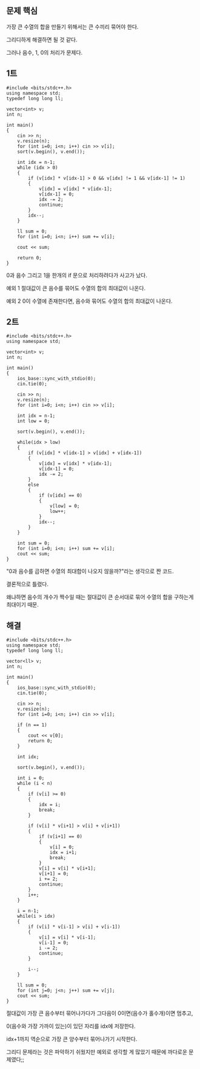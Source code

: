 ## 문제 핵심
가장 큰 수열의 합을 만들기 위해서는 큰 수끼리 묶어야 한다.  

그리디하게 해결하면 될 것 같다.      

그러나 음수, 1, 0의 처리가 문제다.      




## 1트

```
#include <bits/stdc++.h>
using namespace std;
typedef long long ll;

vector<int> v;
int n;

int main()
{
    cin >> n;
    v.resize(n);
    for (int i=0; i<n; i++) cin >> v[i];
    sort(v.begin(), v.end());
    
    int idx = n-1;
    while (idx > 0)
    {
        if (v[idx] * v[idx-1] > 0 && v[idx] != 1 && v[idx-1] != 1)
        {
            v[idx] = v[idx] * v[idx-1]; 
            v[idx-1] = 0;
            idx -= 2;
            continue;
        }
        idx--;
    }
    
    ll sum = 0;
    for (int i=0; i<n; i++) sum += v[i];
    
    cout << sum;
    
    return 0;
}
```

0과 음수 그리고 1을 한개의 if 문으로 처리하려다가 사고가 났다.  

예외 1 절대값이 큰 음수를 묶어도 수열의 합의 최대값이 나온다.  

예외 2 0이 수열에 존재한다면, 음수와 묶어도 수열의 합의 최대값이 나온다.     



## 2트

```
#include <bits/stdc++.h>
using namespace std;

vector<int> v;
int n;

int main()
{
    ios_base::sync_with_stdio(0);
    cin.tie(0);
    
    cin >> n;
    v.resize(n);
    for (int i=0; i<n; i++) cin >> v[i];
    
    int idx = n-1;
    int low = 0;
    
    sort(v.begin(), v.end());
    
    while(idx > low)
    {
        if (v[idx] * v[idx-1] > v[idx] + v[idx-1])
        {
            v[idx] = v[idx] * v[idx-1];
            v[idx-1] = 0;
            idx -= 2;
        }
        else
        {
            if (v[idx] == 0)
            {
                v[low] = 0;
                low++;
            }
            idx--;
        }
    }
    
    int sum = 0;
    for (int i=0; i<n; i++) sum += v[i];
    cout << sum;
}
```

"0과 음수를 곱하면 수열의 최대합이 나오지 않을까?"라는 생각으로 짠 코드.   

결론적으로 틀렸다.      

왜냐하면 음수의 개수가 짝수일 때는 절대값이 큰 순서대로 묶어 수열의 합을 구하는게 최대이기 때문.       



## 해결

```
#include <bits/stdc++.h>
using namespace std;
typedef long long ll;

vector<ll> v;
int n;

int main()
{
    ios_base::sync_with_stdio(0);
    cin.tie(0);
    
    cin >> n;
    v.resize(n);
    for (int i=0; i<n; i++) cin >> v[i];
    
    if (n == 1) 
    {
        cout << v[0];
        return 0;
    }
    
    int idx;
    
    sort(v.begin(), v.end());
    
    int i = 0;
    while (i < n)
    {
        if (v[i] >= 0)
        {
            idx = i;
            break;
        }
        
        if (v[i] * v[i+1] > v[i] + v[i+1])
        {
            if (v[i+1] == 0)
            {
                v[i] = 0;
                idx = i+1;
                break;
            }
            v[i] = v[i] * v[i+1];
            v[i+1] = 0;
            i += 2;
            continue;
        }
        i++;
    }
    
    i = n-1;
    while(i > idx)
    {
        if (v[i] * v[i-1] > v[i] + v[i-1])
        {
            v[i] = v[i] * v[i-1];
            v[i-1] = 0;
            i -= 2;
            continue;
        }
        
        i--;
    }
    
    ll sum = 0;
    for (int j=0; j<n; j++) sum += v[j];
    cout << sum;
}
```

절대값이 가장 큰 음수부터 묶어나가다가 그다음이 0이면(음수가 홀수개)이면 멈추고,    

0(음수와 가장 가까이 있는)이 있던 자리를 idx에 저장한다.     

idx+1까지 역순으로 가장 큰 양수부터 묶어나가기 시작한다.      

그리디 문제라는 것은 파악하기 쉬웠지만 예외로 생각할 게 많았기 때문에 까다로운 문제였다;;     



